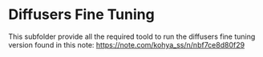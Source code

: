 # Diffusers Fine Tuning

This subfolder provide all the required toold  to run the diffusers fine tuning version found in this note: https://note.com/kohya_ss/n/nbf7ce8d80f29
